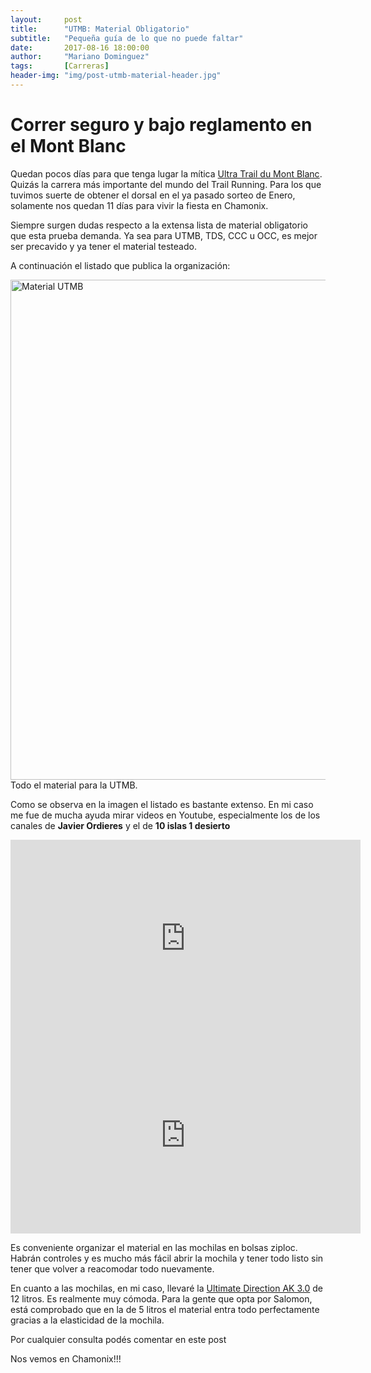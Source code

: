 ```yaml
---
layout:     post
title:      "UTMB: Material Obligatorio"
subtitle:   "Pequeña guía de lo que no puede faltar"
date:       2017-08-16 18:00:00
author:     "Mariano Dominguez"
tags:       [Carreras]
header-img: "img/post-utmb-material-header.jpg"
---
```


<h1 id="correr-seguro-y-bajo-reglamento-en-el-Mont Blanc-">Correr seguro y bajo reglamento en el Mont Blanc</h1>

<p>Quedan pocos días para que tenga lugar la mítica <a href="http://utmbmontblanc.com/es/">Ultra Trail du Mont Blanc</a>. Quizás la carrera más importante del mundo del Trail Running.
Para los que tuvimos suerte de obtener el dorsal en el ya pasado sorteo de Enero, solamente nos quedan 11 días para vivir la fiesta en Chamonix.<p>

<p>Siempre surgen dudas respecto a la extensa lista de material obligatorio que esta prueba demanda. Ya sea para UTMB, TDS, CCC u OCC, es mejor ser precavido y ya tener el material testeado.<p>

<p>A continuación el listado que publica la organización:<p>

<img src="{{ site.baseurl }}/img/post-utmb-material-listado.jpg" alt="Material UTMB" width="800">
<span class="caption text-muted">Todo el material para la UTMB.</span>

<p>Como se observa en la imagen el listado es bastante extenso. En mi caso me fue de mucha ayuda mirar videos en Youtube, especialmente los de los canales de <b>Javier Ordieres</b> y el de <b>10 islas 1 desierto</b><p>

<iframe width="560" height="315" src="https://www.youtube.com/embed/6-LAo1d64D4" frameborder="0" allowfullscreen></iframe>

<br>
<iframe width="560" height="315" src="https://www.youtube.com/embed/_TBP-WcAgyE" frameborder="0" allowfullscreen></iframe>

<p>Es conveniente organizar el material en las mochilas en bolsas ziploc. Habrán controles y es mucho más fácil abrir la mochila y tener todo listo sin tener que volver a reacomodar todo nuevamente.<p>

<p>En cuanto a las mochilas, en mi caso, llevaré la <a href="https://ultimatedirection.com/ak-mountain-vest-3-0">Ultimate Direction AK 3.0</a> de 12 litros. Es realmente muy cómoda. Para la gente que opta por Salomon, está comprobado que en la de 5 litros el material entra todo perfectamente gracias a la elasticidad de la mochila.<p>

<p>Por cualquier consulta podés comentar en este post<p>
<p>Nos vemos en Chamonix!!!<p>

